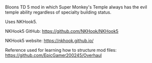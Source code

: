 Bloons TD 5 mod in which Super Monkey's Temple always has the evil temple ability regardless of specialty building status.

Uses NKHook5.

NKHook5 GitHub: https://github.com/NKHook/NKHook5

NKHook5 website: https://nkhook.github.io/

Reference used for learning how to structure mod files: https://github.com/EpicGamer200245/Overhaul